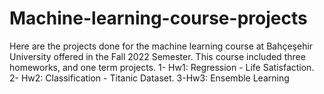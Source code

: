 # Machine-learning-course-projects
Here are the projects done for the machine learning course at  Bahçeşehir University offered in the Fall 2022 Semester.
This course included three homeworks, and one term projects.
1- Hw1: Regression - Life Satisfaction.
2- Hw2: Classification - Titanic Dataset.
3-Hw3: Ensemble Learning

